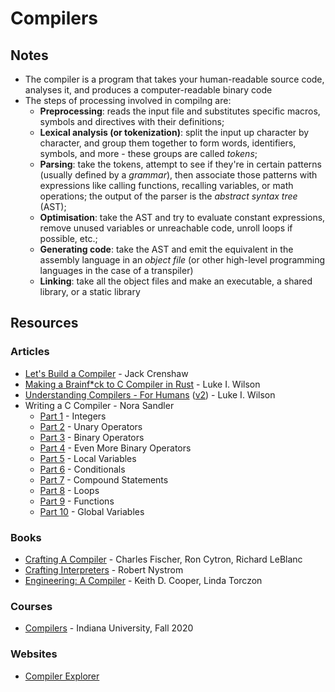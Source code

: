 # Compilers

##

## Notes

* The compiler is a program that takes your human-readable source code, analyses it, and produces a computer-readable binary code
* The steps of processing involved in compilng are:
  * **Preprocessing**: reads the input file and substitutes specific macros, symbols and directives with their definitions;
  * **Lexical analysis (or tokenization)**: split the input up character by character, and group them together to form words, identifiers, symbols, and more - these groups are called _tokens_;
  * **Parsing**: take the tokens, attempt to see if they're in certain patterns (usually defined by a _grammar_), then associate those patterns with expressions like calling functions, recalling variables, or math operations; the output of the parser is the _abstract syntax tree_ (AST);
  * **Optimisation**: take the AST and try to evaluate constant expressions, remove unused variables or unreachable code, unroll loops if possible, etc.;
  * **Generating code**: take the AST and emit the equivalent in the assembly language in an _object file_ (or other high-level programming languages in the case of a transpiler)
  * **Linking**: take all the object files and make an executable, a shared library, or a static library

## Resources

### Articles

* [Let's Build a Compiler](https://compilers.iecc.com/crenshaw/) - Jack Crenshaw
* [Making a Brainf\*ck to C Compiler in Rust](https://medium.com/@thelukaswils/making-a-brainf-ck-to-c-compiler-in-rust-10f0c01a282d) - Luke I. Wilson
* [Understanding Compilers - For Humans](https://medium.com/@thelukaswils/understanding-compilers-for-humans-ba970e045877) ([v2](https://towardsdatascience.com/understanding-compilers-for-humans-version-2-157f0edb02dd)) - Luke I. Wilson
* Writing a C Compiler - Nora Sandler
  * [Part 1](https://norasandler.com/2017/11/29/Write-a-Compiler.html) - Integers
  * [Part 2](https://norasandler.com/2017/12/05/Write-a-Compiler-2.html) - Unary Operators
  * [Part 3](https://norasandler.com/2017/12/15/Write-a-Compiler-3.html) - Binary Operators
  * [Part 4](https://norasandler.com/2017/12/28/Write-a-Compiler-4.html) - Even More Binary Operators
  * [Part 5](https://norasandler.com/2018/01/08/Write-a-Compiler-5.html) - Local Variables
  * [Part 6](https://norasandler.com/2018/02/25/Write-a-Compiler-6.html) - Conditionals
  * [Part 7](https://norasandler.com/2018/03/14/Write-a-Compiler-7.html) - Compound Statements
  * [Part 8](https://norasandler.com/2018/04/10/Write-a-Compiler-8.html) - Loops
  * [Part 9](https://norasandler.com/2018/06/27/Write-a-Compiler-9.html) - Functions
  * [Part 10](https://norasandler.com/2019/02/18/Write-a-Compiler-10.html) - Global Variables

### Books

* [Crafting A Compiler](https://smile.amazon.co.uk/Crafting-Compiler-Charles-N-Fischer/dp/0136067050/) - Charles Fischer, Ron Cytron, Richard LeBlanc
* [Crafting Interpreters](https://craftinginterpreters.com) - Robert Nystrom
* [Engineering: A Compiler](https://smile.amazon.co.uk/Engineering-Compiler-Keith-Cooper/dp/012088478X/) - Keith D. Cooper, Linda Torczon

### Courses

* [Compilers](https://iucompilercourse.github.io/IU-P423-P523-E313-E513-Fall-2020/) - Indiana University, Fall 2020

### Websites

* [Compiler Explorer](https://godbolt.org)

